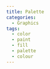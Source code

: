 ```yaml
---
title: Palette
categories:
  - Graphics
tags:
  - color
  - paint
  - fill
  - palette
  - colour
---
```

